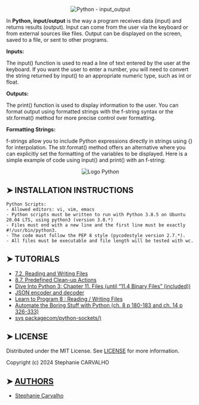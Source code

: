 <p align="center">
<img src="https://cdn.discordapp.com/attachments/1217825406699180052/1246553590429122560/python_input_output.jpg?ex=665cceff&is=665b7d7f&hm=05b9c84b2072be82827e81cb7a82bbf8d01a067c70150c7218592561bb44d17c&"  alt="Python - input_output"/> </p>

<p>

In **Python, input/output** is the way a program receives data (input) and returns results (output). Input can come from the user via the keyboard or from external sources like files. Output can be displayed on the screen, saved to a file, or sent to other programs.

**Inputs:**

The input() function is used to read a line of text entered by the user at the keyboard. If you want the user to enter a number, you will need to convert the string returned by input() to an appropriate numeric type, such as int or float.

**Outputs:**

The print() function is used to display information to the user. You can format output using formatted strings with the f-string syntax or the str.format() method for more precise control over formatting.

**Formatting Strings:**

f-strings allow you to include Python expressions directly in strings using {} for interpolation.
The str.format() method offers an alternative where you can explicitly set the formatting of the variables to be displayed.
Here is a simple example of code using input() and print() with an f-string:

</p>

<p align="center">
<img src="https://cdn-images.threadless.com/threadless-media/artist_shops/shops/realpython/profile/logo-1613591159-afae41b42c1708f4675432b0af9e0f8e.png?v=3&d=eyJvcHMiOiBbWyJyZXNpemUiLCBbMzUwXSwge31dXSwgImZvcmNlIjogZmFsc2UsICJvbmx5X21ldGEiOiBmYWxzZX0=" alt="Logo Python"/>
</p>

## ➤ INSTALLATION INSTRUCTIONS

```
Python Scripts:
- Allowed editors: vi, vim, emacs
- Python scripts must be written to run with Python 3.8.5 on Ubuntu 20.04 LTS, using python3 (version 3.8.*)
- Files must end with a new line and the first line must be exactly #!/usr/bin/python3.
- The code must follow the PEP 8 style (pycodestyle version 2.7.*).
- All files must be executable and file length will be tested with wc.

```

## ➤ TUTORIALS

- [7.2. Reading and Writing Files](https://docs.python.org/3/tutorial/inputoutput.html#reading-and-writing-files)
- [8.7. Predefined Clean-up Actions](https://docs.python.org/3/tutorial/errors.html#predefined-clean-up-actions)
- [Dive Into Python 3: Chapter 11. Files (until “11.4 Binary Files” (included))](https://histo.ucsf.edu/BMS270/diveintopython3-r802.pdf)
- [JSON encoder and decoder](https://docs.python.org/3/library/json.html)
- [Learn to Program 8 : Reading / Writing Files](https://www.youtube.com/watch?v=EukxMIsNeqU)
- [Automate the Boring Stuff with Python (ch. 8 p 180-183 and ch. 14 p 326-333)](https://automatetheboringstuff.com/)
- [sys packagecom/python-sockets/)](https://docs.python.org/3/library/sys.html)

## ➤ LICENSE

Distributed under the MIT License. See [LICENSE](https://github.com/Stefani-web/holbertonschool-higher_level_programming/blob/main/python-input_output/LICENSE) for more information.

Copyright (c) 2024 Stephanie CARVALHO

## ➤ [AUTHORS](https://github.com/Stefani-web/holbertonschool-higher_level_programming/blob/main/python-input_output/AUTHORS)

* [Stephanie Carvalho](https://github.com/Stefani-web)
